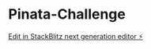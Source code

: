 # Pinata-Challenge

[Edit in StackBlitz next generation editor ⚡️](https://stackblitz.com/~/github.com/asif-reh/Pinata-Challenge)